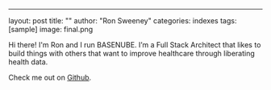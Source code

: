 ---
layout: post
title: ""
author: "Ron Sweeney"
categories: indexes
tags: [sample]
image: final.png


Hi there! I'm Ron and I run BASENUBE.  I’m a Full Stack Architect that likes to build things with others that want to improve healthcare through liberating health data.  

Check me out on <a href="http://github.com/sween" target="_blank">Github</a>.


